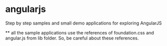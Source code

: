 angularjs
=========

Step by step samples and small demo applications for exploring AngularJS

** all the sample applications use the references of foundation.css and angular.js from lib folder. So, be careful about these references.
